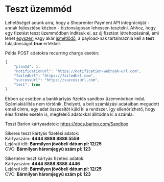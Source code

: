 # Teszt üzemmód

Lehetőséget adunk arra, hogy a Shoprenter Payment API integrációját - annak fejlesztése közben - biztonságosan lehessen tesztelni.
Ahhoz, hogy egy fizetést teszt üzemmódban indítsuk el, az új fizetést létrehozásánál, ami lehet [egyszeri](../docs/one_time_charge.md) vagy akár [ismétlődő](../docs/recurring_charge.md), a payload-nak tartalmaznia kell a **test** tulajdonságot **true** értékkel.

Példa POST adatokra recurring charge esetén:

```javascript
{
    "planId": 1,
    "notificationUrl": "https://notification-webhook-url.com",
    "failedUrl": "https://failedUrl.com",
    "successUrl": "https://successUrl.com",
    "test": true
}
```
Ebben az esetben a bankkártyás fizetés sandbox üzemmódban indul. Számlakiállítás nem történik.
Ehelyett, a bolt számlázási adataiban megadott email címre, egy adat összesítőt küld ki a rendszer.
Így ellenőrízhető, hogy éles fizetés esetén is, megfelelő adatokkal állítódna ki a számla.

Teszt Barion kártyaadatok:
https://docs.barion.com/Sandbox

Sikeres teszt kártyás fizetési adatok:<br>
Kártyaszám: **4444 8888 8888 5559**<br>
Lejárati idő: **Bármilyen jövőbeli dátum pl: 12/25**<br>
CVC: **Bármilyen háromjegyű szám pl: 123**<br>

Sikertelen teszt kártyás fizetési adatok:<br>
Kártyaszám: **4444 8888 8888 4446**<br>
Lejárati idő: **Bármilyen jövőbeli dátum pl: 12/25**<br>
CVC: **Bármilyen háromjegyű szám pl: 123**<br>
